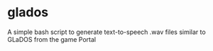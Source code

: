 # glados
A simple bash script to generate text-to-speech .wav files similar to GLaDOS from the game Portal
